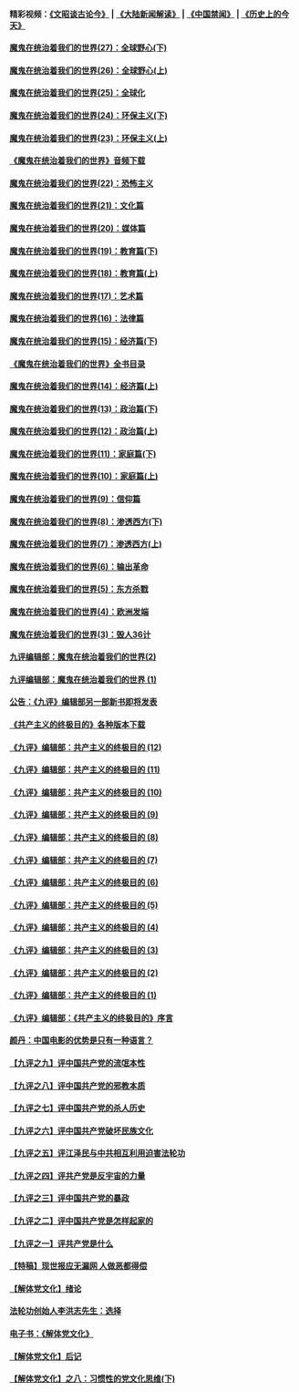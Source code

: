 #### 精彩视频：[《文昭谈古论今》](https://github.com/gfw-breaker/wenzhao/blob/master/README.md?t=12232131) | [《大陆新闻解读》](https://github.com/gfw-breaker/ntdtv-comedy/blob/master/README.md?t=12232131) | [《中国禁闻》](https://github.com/gfw-breaker/ntdtv-news/blob/master/README.md?t=12232131) | [《历史上的今天》](https://github.com/gfw-breaker/today-in-history/blob/master/README.md?t=12232131) 

#### [魔鬼在统治着我们的世界(27)：全球野心(下)](../pages/nsc422/n10928319.md?t=12232131) 

#### [魔鬼在统治着我们的世界(26)：全球野心(上)](../pages/nsc422/n10900318.md?t=12232131) 

#### [魔鬼在统治着我们的世界(25)：全球化](../pages/nsc422/n10788205.md?t=12232131) 

#### [魔鬼在统治着我们的世界(24)：环保主义(下)](../pages/nsc422/n10695307.md?t=12232131) 

#### [魔鬼在统治着我们的世界(23)：环保主义(上)](../pages/nsc422/n10688613.md?t=12232131) 

#### [《魔鬼在统治着我们的世界》音频下载](../pages/nsc422/n10635553.md?t=12232131) 

#### [魔鬼在统治着我们的世界(22)：恐怖主义](../pages/nsc422/n10614727.md?t=12232131) 

#### [魔鬼在统治着我们的世界(21)：文化篇](../pages/nsc422/n10597706.md?t=12232131) 

#### [魔鬼在统治着我们的世界(20)：媒体篇](../pages/nsc422/n10586579.md?t=12232131) 

#### [魔鬼在统治着我们的世界(19)：教育篇(下)](../pages/nsc422/n10564808.md?t=12232131) 

#### [魔鬼在统治着我们的世界(18)：教育篇(上)](../pages/nsc422/n10526970.md?t=12232131) 

#### [魔鬼在统治着我们的世界(17)：艺术篇](../pages/nsc422/n10499093.md?t=12232131) 

#### [魔鬼在统治着我们的世界(16)：法律篇](../pages/nsc422/n10485969.md?t=12232131) 

#### [魔鬼在统治着我们的世界(15)：经济篇(下)](../pages/nsc422/n10469975.md?t=12232131) 

#### [《魔鬼在统治着我们的世界》全书目录](../pages/nsc422/n10464261.md?t=12232131) 

#### [魔鬼在统治着我们的世界(14)：经济篇(上)](../pages/nsc422/n10457370.md?t=12232131) 

#### [魔鬼在统治着我们的世界(13)：政治篇(下)](../pages/nsc422/n10448270.md?t=12232131) 

#### [魔鬼在统治着我们的世界(12)：政治篇(上)](../pages/nsc422/n10444576.md?t=12232131) 

#### [魔鬼在统治着我们的世界(11)：家庭篇(下)](../pages/nsc422/n10440961.md?t=12232131) 

#### [魔鬼在统治着我们的世界(10)：家庭篇(上)](../pages/nsc422/n10435448.md?t=12232131) 

#### [魔鬼在统治着我们的世界(9)：信仰篇](../pages/nsc422/n10432159.md?t=12232131) 

#### [魔鬼在统治着我们的世界(8)：渗透西方(下)](../pages/nsc422/n10429603.md?t=12232131) 

#### [魔鬼在统治着我们的世界(7)：渗透西方(上)](../pages/nsc422/n10426013.md?t=12232131) 

#### [魔鬼在统治着我们的世界(6)：输出革命](../pages/nsc422/n10421536.md?t=12232131) 

#### [魔鬼在统治着我们的世界(5)：东方杀戮](../pages/nsc422/n10417707.md?t=12232131) 

#### [魔鬼在统治着我们的世界(4)：欧洲发端](../pages/nsc422/n10414890.md?t=12232131) 

#### [魔鬼在统治着我们的世界(3)：毁人36计](../pages/nsc422/n10411583.md?t=12232131) 

#### [九评编辑部：魔鬼在统治着我们的世界(2)](../pages/nsc422/n10410036.md?t=12232131) 

#### [九评编辑部：魔鬼在统治着我们的世界 (1)](../pages/nsc422/n10406825.md?t=12232131) 

#### [公告：《九评》编辑部另一部新书即将发表](../pages/nsc422/n10405104.md?t=12232131) 

#### [《共产主义的终极目的》各种版本下载](../pages/nsc422/n10022138.md?t=12232131) 

#### [《九评》编辑部：共产主义的终极目的 (12)](../pages/nsc422/n9933272.md?t=12232131) 

#### [《九评》编辑部：共产主义的终极目的 (11)](../pages/nsc422/n9924973.md?t=12232131) 

#### [《九评》编辑部：共产主义的终极目的 (10)](../pages/nsc422/n9920883.md?t=12232131) 

#### [《九评》编辑部：共产主义的终极目的 (9)](../pages/nsc422/n9916363.md?t=12232131) 

#### [《九评》编辑部：共产主义的终极目的 (8)](../pages/nsc422/n9912488.md?t=12232131) 

#### [《九评》编辑部：共产主义的终极目的 (7)](../pages/nsc422/n9901176.md?t=12232131) 

#### [《九评》编辑部：共产主义的终极目的 (6)](../pages/nsc422/n9899359.md?t=12232131) 

#### [《九评》编辑部：共产主义的终极目的 (5)](../pages/nsc422/n9893174.md?t=12232131) 

#### [《九评》编辑部：共产主义的终极目的 (4)](../pages/nsc422/n9891246.md?t=12232131) 

#### [《九评》编辑部：共产主义的终极目的 (3)](../pages/nsc422/n9879879.md?t=12232131) 

#### [《九评》编辑部：共产主义的终极目的 (2)](../pages/nsc422/n9876205.md?t=12232131) 

#### [《九评》编辑部：共产主义的终极目的 (1)](../pages/nsc422/n9865857.md?t=12232131) 

#### [《九评》编辑部：《共产主义的终极目的》序言](../pages/nsc422/n9862666.md?t=12232131) 

#### [颜丹：中国电影的优势是只有一种语言？](../pages/nsc422/n9583062.md?t=12232131) 

#### [【九评之九】评中国共产党的流氓本性](../pages/nsc422/n737542.md?t=12232131) 

#### [【九评之八】评中国共产党的邪教本质](../pages/nsc422/n735942.md?t=12232131) 

#### [【九评之七】评中国共产党的杀人历史](../pages/nsc422/n733806.md?t=12232131) 

#### [【九评之六】评中国共产党破坏民族文化](../pages/nsc422/n731667.md?t=12232131) 

#### [【九评之五】评江泽民与中共相互利用迫害法轮功](../pages/nsc422/n730058.md?t=12232131) 

#### [【九评之四】评共产党是反宇宙的力量](../pages/nsc422/n727814.md?t=12232131) 

#### [【九评之三】评中国共产党的暴政](../pages/nsc422/n725597.md?t=12232131) 

#### [【九评之二】评中国共产党是怎样起家的](../pages/nsc422/n723946.md?t=12232131) 

#### [【九评之一】评共产党是什么](../pages/nsc422/n722529.md?t=12232131) 

#### [【特稿】现世报应无漏网 人做恶都得偿](../pages/nsc422/n4215167.md?t=12232131) 

#### [【解体党文化】绪论](../pages/nsc422/n1449356.md?t=12232131) 

#### [法轮功创始人李洪志先生：选择](../pages/nsc422/n3580738.md?t=12232131) 

#### [电子书：《解体党文化》](../pages/nsc422/n1573484.md?t=12232131) 

#### [【解体党文化】后记](../pages/nsc422/n1531999.md?t=12232131) 

#### [【解体党文化】之八：习惯性的党文化思维(下)](../pages/nsc422/n1526477.md?t=12232131) 

